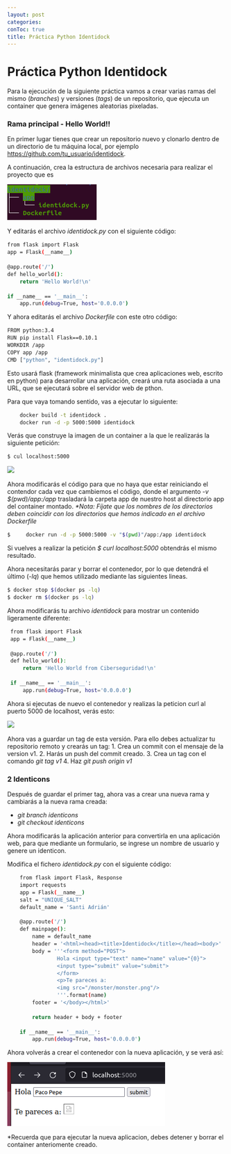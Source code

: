 ```yaml
---
layout: post
categories: 
conToc: true
title: Práctica Python Identidock
---
```





# Práctica Python Identidock


Para la ejecución de la siguiente práctica vamos a crear varias ramas del mismo  (_branches_) y versiones (_tags_) de un repositorio, que ejecuta un container que genera imágenes aleatorias pixeladas.

###  Rama principal - Hello World!!


En primer lugar tienes que crear un repositorio nuevo y clonarlo dentro de un directorio de tu máquina local, por ejemplo https://github.com/tu_usuario/identidock.

A continuación, crea la estructura de archivos necesaria para realizar el proyecto que es

![tree_identidock.png](../assets/img/tree_identidock.png)

Y editarás el archivo _identidock.py_ con el siguiente código:

```bash
from flask import Flask
app = Flask(__name__)

@app.route('/')
def hello_world():
    return 'Hello World!\n'

if __name__ == '__main__':
    app.run(debug=True, host='0.0.0.0')

```

Y ahora editarás el archivo _Dockerfile_ con este otro código:
```bash
FROM python:3.4
RUN pip install Flask==0.10.1
WORKDIR /app
COPY app /app
CMD ["python", "identidock.py"]
```

Esto usará flask (framework minimalista que crea aplicaciones web, escrito en python) para desarrollar una aplicación, creará una ruta asociada a una URL, que se ejecutará sobre el servidor web de pthon.

Para que vaya tomando sentido, vas a ejecutar lo siguiente:

```bash
    docker build -t identidock .
    docker run -d -p 5000:5000 identidock
```

Verás que construye la imagen de un container a la que le realizarás la siguiente petición:

```bash
$ cul localhost:5000
```

![](https://github.com/savalls/savalls.github.io/blob/main/assets/img/curl_localhost_5k_01.png?raw=true)


Ahora modificarás el código para que no haya que estar reiniciando el contendor cada vez que cambiemos el código, donde el argumento _-v $(pwd)/app:/app_ trasladará la carpeta app de nuestro host al directorio app del container montado.
  _*Nota: Fíjate  que los nombres de los directorios deben coincidir con los directorios que  hemos indicado en el archivo Dockerfile_

```bash
$     docker run -d -p 5000:5000 -v "$(pwd)"/app:/app identidock
```    
     
Si vuelves a realizar la petición _$ curl localhost:5000_ obtendrás el mismo resultado.

Ahora necesitarás parar y borrar el contenedor, por lo que detendrá el último (_-lq_) que hemos utilizado mediante las siguientes lineas.

```bash
$ docker stop $(docker ps -lq)
$ docker rm $(docker ps -lq)
```


   Ahora modificarás tu archivo _identidock_ para mostrar un contenido ligeramente diferente:
   
   ```bash
    from flask import Flask
    app = Flask(__name__)
    
    @app.route('/')
    def hello_world():
        return 'Hello World from Ciberseguridad!\n'
    
    if __name__ == '__main__':
        app.run(debug=True, host='0.0.0.0')
```
   
   
 Ahora si ejecutas de nuevo el contenedor y realizas la peticion curl al puerto 5000 de localhost, verás esto:

![](https://github.com/savalls/savalls.github.io/blob/main/assets/img/curl_localhost_5k_02.png?raw=true)


Ahora vas a guardar un tag de esta versión.  Para ello debes actualizar tu repositorio remoto y crearás un tag:
    1. Crea un commit con el mensaje de la version v1.
    2. Harás un push del commit creado.
    3. Crea un tag con el comando _git tag v1_
    4. Haz _git push origin v1_



### 2 Identicons

Después de guardar el primer tag, ahora vas a crear una nueva rama y cambiarás a la nueva rama creada:
- _git branch identicons_
- _git checkout identicons_


Ahora modificarás la aplicación anterior para convertirla en una aplicación web, para que mediante un formulario, se ingrese un nombre de usuario y genere un identicon.

Modifica el fichero _identidock.py_ con el siguiente código:

```bash
    from flask import Flask, Response
    import requests
    app = Flask(__name__)
    salt = "UNIQUE_SALT"
    default_name = 'Santi Adrián'
    
    @app.route('/')
    def mainpage():
    	name = default_name
    	header = '<html><head><title>Identidock</title></head><body>'
    	body = '''<form method="POST">
    			Hola <input type="text" name="name" value="{0}">
    			<input type="submit" value="submit">
    			</form>
    			<p>Te pareces a:
    			<img src="/monster/monster.png"/>
    			'''.format(name)
    	footer = '</body></html>'
    	
    	return header + body + footer
    	
    if __name__ == '__main__':
    	app.run(debug=True, host='0.0.0.0')
```

Ahora volverás a crear el contenedor con la nueva aplicación, y se verá así:

![identicon_01.png](../assets/img/identicon_01.png)

*Recuerda que para ejecutar la nueva aplicacion, debes detener y borrar el container anteriomente creado.



